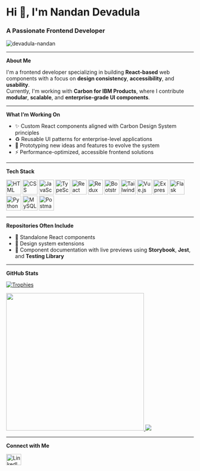 <!-- '{"user":{"firstName":"Nandan","lastName":"Devadula","avatar":"https://avatars.githubusercontent.com/u/47176249?s=400&u=b878a616fb5166ee40288fd3dbd77182b2e0eb2e&v=4","titles":["Frontend developer","Web developer","React developer"],"social":{"instagram":"https://www.instagram.com/d.nandan.1996","linkedin":"https://www.linkedin.com/in/nandan-devadula","github":"https://github.com/devadula-nandan"},"description":"Passionate frontend developer skilled in React, Redux, HTML, CSS, Bootstrap, Tailwind, JavaScript, Vue, Vuex, and Express.js. Excited to craft exceptional user experiences by seamlessly blending frontend and backend expertise while staying up to date with industry trends and best practices.","cv":"https://drive.google.com/file/d/1gtAMviM329eqGWURrzCcOWMZM2PIkAjC/view?usp=sharing","commonSkills":{"frontend":81,"backend":63,"databases":54,"cloud / servers":43},"specificSkills":{"HTML":82,"CSS":73,"Javascript":66,"React":68,"Redux":70,"Tailwind":77,"Bootstrap":84,"Vue":42,"MySql":46,"Python":63,"Express":79,"Flask":64,"Rest API":63},"experience":[{"period":["5/31/2022"],"place":"HCL Technologies","title":"Software Engineer","description":"Trained on React.js, Redux.js, Frontend technologies. *Supported on frontend applications, Application bug fixing and maintanence, *Contribution to testing with cypress and jest.","type":"professional"},{"period":["6/1/2021","5/31/2022"],"place":"Ochre Media pvt ltd","title":"UI Designer","description":"Collaboration with back end team to implement features related to UI. *Design and development of promotional sites, Micro sites, Newsletters for clients, and Hosting. *Creation of client product pages and enquiry pages, and page analytics.","type":"professional"},{"period":["6/1/2014","5/31/2018"],"place":"Gayatri Vidya Parishad","title":"Electronics & Communication Engg","description":"B.Tech Graduation, in the field of Electronics and Communications Engineering, from affliation of Andhra University","type":"academic"},{"period":["6/1/2012","5/31/2014"],"place":"Sri Gayatri Jr. College","title":"Board of Secondary Education (MPC)","description":"12th Board of Secondary Education, in the field of Mathematics, Physics, Chemistry","type":"academic"}],"contact":{"email":"devadula.nandan@gmail.com","phone":"7032328703"}}}' -->

<h1 align="left">Hi 👋, I'm Nandan Devadula</h1>
<h3 align="left">A Passionate Frontend Developer</h3>

<img src="https://komarev.com/ghpvc/?username=devadula-nandan&label=Profile+Views&color=orange&style=for-the-badge" alt="devadula-nandan" />

---

**About Me**

I'm a frontend developer specializing in building **React-based** web components with a focus on **design consistency**, **accessibility**, and **usability**.  
Currently, I'm working with **Carbon for IBM Products**, where I contribute **modular**, **scalable**, and **enterprise-grade UI components**.

---

**What I’m Working On**

- ✨ Custom React components aligned with Carbon Design System principles
- ♻️ Reusable UI patterns for enterprise-level applications
- 🧪 Prototyping new ideas and features to evolve the system
- ⚡ Performance-optimized, accessible frontend solutions

---

**Tech Stack**

<p align="left">
  <img src="https://skillicons.dev/icons?i=html" height="40" alt="HTML" />
  <img src="https://skillicons.dev/icons?i=css" height="40" alt="CSS" />
  <img src="https://skillicons.dev/icons?i=js" height="40" alt="JavaScript" />
  <img src="https://skillicons.dev/icons?i=ts" height="40" alt="TypeScript" />
  <img src="https://skillicons.dev/icons?i=react" height="40" alt="React" />
  <img src="https://skillicons.dev/icons?i=redux" height="40" alt="Redux" />
  <img src="https://skillicons.dev/icons?i=bootstrap" height="40" alt="Bootstrap" />
  <img src="https://skillicons.dev/icons?i=tailwind" height="40" alt="TailwindCSS" />
  <img src="https://skillicons.dev/icons?i=vue" height="40" alt="Vue.js" />
  <img src="https://skillicons.dev/icons?i=express" height="40" alt="Express" />
  <img src="https://skillicons.dev/icons?i=flask" height="40" alt="Flask" />
  <img src="https://skillicons.dev/icons?i=py" height="40" alt="Python" />
  <img src="https://skillicons.dev/icons?i=mysql" height="40" alt="MySQL" />
  <img src="https://skillicons.dev/icons?i=postman" height="40" alt="Postman" />
</p>

---

**Repositories Often Include**

- 🧩 Standalone React components  
- 🧱 Design system extensions  
- 📄 Component documentation with live previews using **Storybook**, **Jest**, and **Testing Library**

---

**GitHub Stats**

<p align="left">
  <a href="https://github.com/ryo-ma/github-profile-trophy">
    <img src="https://github-profile-trophy.vercel.app/?username=devadula-nandan&theme=monokai&no-bg=true&no-frame=true" alt="Trophies" />
  </a>
</p>

<a href="https://github.com/devadula-nandan/github-readme-stats">
  <picture>
    <source
      srcset="https://github-readme-stats.vercel.app/api/top-langs?username=devadula-nandan&show_icons=true&layout=compact&theme=monokai&bg_color=00000000&hide_title=true&hide_border=true"
      media="(prefers-color-scheme: dark)"
    />
    <source
      srcset="https://github-readme-stats.vercel.app/api/top-langs?username=devadula-nandan&show_icons=true&layout=compact&theme=monokai&bg_color=00000000&hide_title=true&hide_border=true"
      media="(prefers-color-scheme: light), (prefers-color-scheme: no-preference)"
    />
    <img width="370" src="https://github-readme-stats.vercel.app/api/top-langs?username=devadula-nandan&show_icons=true" />
  </picture>
</a>

<a href="https://github.com/devadula-nandan/github-readme-stats">
  <picture>
    <source
      srcset="https://github-readme-stats.vercel.app/api?username=devadula-nandan&show_icons=true&theme=monokai&bg_color=00000000&hide_title=true&hide_border=true"
      media="(prefers-color-scheme: dark)"
    />
    <source
      srcset="https://github-readme-stats.vercel.app/api?username=devadula-nandan&show_icons=true&theme=monokai&bg_color=00000000&hide_title=true&hide_border=true"
      media="(prefers-color-scheme: light), (prefers-color-scheme: no-preference)"
    />
    <img src="https://github-readme-stats.vercel.app/api?username=devadula-nandan&show_icons=true" />
  </picture>
</a>

<!-- <img height="200" src="https://github-readme-streak-stats.herokuapp.com/?user=devadula-nandan&theme=transparent" alt="GitHub Streak" /> -->

---

**Connect with Me**

<p align="left">
  <a href="https://linkedin.com/in/nandan-devadula" target="_blank">
    <img src="https://raw.githubusercontent.com/rahuldkjain/github-profile-readme-generator/master/src/images/icons/Social/linked-in-alt.svg" height="30" width="40" alt="LinkedIn" />
  </a>
</p>
